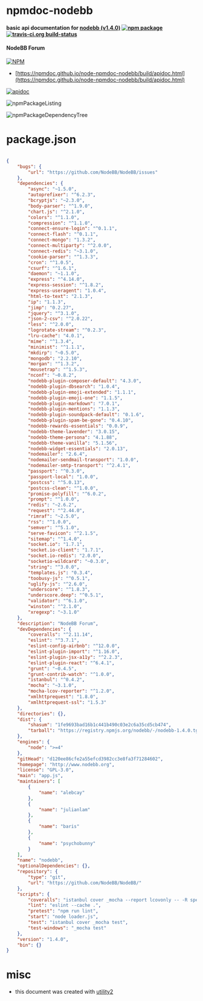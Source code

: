 # npmdoc-nodebb

#### basic api documentation for  [nodebb (v1.4.0)](http://www.nodebb.org)  [![npm package](https://img.shields.io/npm/v/npmdoc-nodebb.svg?style=flat-square)](https://www.npmjs.org/package/npmdoc-nodebb) [![travis-ci.org build-status](https://api.travis-ci.org/npmdoc/node-npmdoc-nodebb.svg)](https://travis-ci.org/npmdoc/node-npmdoc-nodebb)

#### NodeBB Forum

[![NPM](https://nodei.co/npm/nodebb.png?downloads=true&downloadRank=true&stars=true)](https://www.npmjs.com/package/nodebb)

- [https://npmdoc.github.io/node-npmdoc-nodebb/build/apidoc.html](https://npmdoc.github.io/node-npmdoc-nodebb/build/apidoc.html)

[![apidoc](https://npmdoc.github.io/node-npmdoc-nodebb/build/screenCapture.buildCi.browser.%252Ftmp%252Fbuild%252Fapidoc.html.png)](https://npmdoc.github.io/node-npmdoc-nodebb/build/apidoc.html)

![npmPackageListing](https://npmdoc.github.io/node-npmdoc-nodebb/build/screenCapture.npmPackageListing.svg)

![npmPackageDependencyTree](https://npmdoc.github.io/node-npmdoc-nodebb/build/screenCapture.npmPackageDependencyTree.svg)



# package.json

```json

{
    "bugs": {
        "url": "https://github.com/NodeBB/NodeBB/issues"
    },
    "dependencies": {
        "async": "~1.5.0",
        "autoprefixer": "^6.2.3",
        "bcryptjs": "~2.3.0",
        "body-parser": "^1.9.0",
        "chart.js": "^2.1.0",
        "colors": "^1.1.0",
        "compression": "^1.1.0",
        "connect-ensure-login": "^0.1.1",
        "connect-flash": "^0.1.1",
        "connect-mongo": "1.3.2",
        "connect-multiparty": "^2.0.0",
        "connect-redis": "~3.1.0",
        "cookie-parser": "^1.3.3",
        "cron": "^1.0.5",
        "csurf": "^1.6.1",
        "daemon": "~1.1.0",
        "express": "^4.14.0",
        "express-session": "^1.8.2",
        "express-useragent": "1.0.4",
        "html-to-text": "2.1.3",
        "ip": "1.1.3",
        "jimp": "0.2.27",
        "jquery": "^3.1.0",
        "json-2-csv": "^2.0.22",
        "less": "^2.0.0",
        "logrotate-stream": "^0.2.3",
        "lru-cache": "4.0.1",
        "mime": "^1.3.4",
        "minimist": "^1.1.1",
        "mkdirp": "~0.5.0",
        "mongodb": "2.2.10",
        "morgan": "^1.3.2",
        "mousetrap": "^1.5.3",
        "nconf": "~0.8.2",
        "nodebb-plugin-composer-default": "4.3.0",
        "nodebb-plugin-dbsearch": "1.0.4",
        "nodebb-plugin-emoji-extended": "1.1.1",
        "nodebb-plugin-emoji-one": "1.1.5",
        "nodebb-plugin-markdown": "7.0.1",
        "nodebb-plugin-mentions": "1.1.3",
        "nodebb-plugin-soundpack-default": "0.1.6",
        "nodebb-plugin-spam-be-gone": "0.4.10",
        "nodebb-rewards-essentials": "0.0.9",
        "nodebb-theme-lavender": "3.0.15",
        "nodebb-theme-persona": "4.1.88",
        "nodebb-theme-vanilla": "5.1.56",
        "nodebb-widget-essentials": "2.0.13",
        "nodemailer": "2.6.4",
        "nodemailer-sendmail-transport": "1.0.0",
        "nodemailer-smtp-transport": "^2.4.1",
        "passport": "^0.3.0",
        "passport-local": "1.0.0",
        "postcss": "^5.0.13",
        "postcss-clean": "^1.0.0",
        "promise-polyfill": "^6.0.2",
        "prompt": "^1.0.0",
        "redis": "~2.6.2",
        "request": "^2.44.0",
        "rimraf": "~2.5.0",
        "rss": "^1.0.0",
        "semver": "^5.1.0",
        "serve-favicon": "^2.1.5",
        "sitemap": "^1.4.0",
        "socket.io": "1.7.1",
        "socket.io-client": "1.7.1",
        "socket.io-redis": "2.0.0",
        "socketio-wildcard": "~0.3.0",
        "string": "^3.0.0",
        "templates.js": "0.3.4",
        "toobusy-js": "^0.5.1",
        "uglify-js": "^2.6.0",
        "underscore": "^1.8.3",
        "underscore.deep": "^0.5.1",
        "validator": "^6.1.0",
        "winston": "^2.1.0",
        "xregexp": "~3.1.0"
    },
    "description": "NodeBB Forum",
    "devDependencies": {
        "coveralls": "^2.11.14",
        "eslint": "^3.7.1",
        "eslint-config-airbnb": "^12.0.0",
        "eslint-plugin-import": "^1.16.0",
        "eslint-plugin-jsx-a11y": "^2.2.3",
        "eslint-plugin-react": "^6.4.1",
        "grunt": "~0.4.5",
        "grunt-contrib-watch": "^1.0.0",
        "istanbul": "^0.4.2",
        "mocha": "~3.1.0",
        "mocha-lcov-reporter": "^1.2.0",
        "xmlhttprequest": "1.8.0",
        "xmlhttprequest-ssl": "1.5.3"
    },
    "directories": {},
    "dist": {
        "shasum": "1fe9693bad16b1c441b490c03e2c6a35cd5cb474",
        "tarball": "https://registry.npmjs.org/nodebb/-/nodebb-1.4.0.tgz"
    },
    "engines": {
        "node": ">=4"
    },
    "gitHead": "d120ee86cfe2a55efcd3982cc3e8fa3f71284602",
    "homepage": "http://www.nodebb.org",
    "license": "GPL-3.0",
    "main": "app.js",
    "maintainers": [
        {
            "name": "alebcay"
        },
        {
            "name": "julianlam"
        },
        {
            "name": "baris"
        },
        {
            "name": "psychobunny"
        }
    ],
    "name": "nodebb",
    "optionalDependencies": {},
    "repository": {
        "type": "git",
        "url": "https://github.com/NodeBB/NodeBB/"
    },
    "scripts": {
        "coveralls": "istanbul cover _mocha --report lcovonly -- -R spec && cat ./coverage/lcov.info | ./node_modules/coveralls/bin/coveralls.js && rm -rf ./coverage",
        "lint": "eslint --cache .",
        "pretest": "npm run lint",
        "start": "node loader.js",
        "test": "istanbul cover _mocha test",
        "test-windows": "_mocha test"
    },
    "version": "1.4.0",
    "bin": {}
}
```



# misc
- this document was created with [utility2](https://github.com/kaizhu256/node-utility2)
